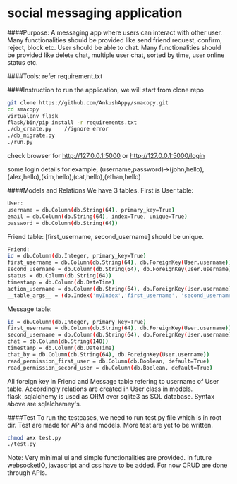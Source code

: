 # social messaging application
####Purpose: 
A messaging app where users can interact with other user. Many functionalities should be provided like send friend request, confirm, reject, block etc. User should be able to chat. Many functionalities should be provided like delete chat, multiple user chat, sorted by time, user online status etc. 

####Tools: 
refer requirement.txt


####Instruction to run the application, we will start from clone repo
```sh
git clone https://github.com/AnkushAppy/smacopy.git
cd smacopy
virtualenv flask
flask/bin/pip install -r requirements.txt
./db_create.py    //ignore error
./db_migrate.py
./run.py
```

check browser for http://127.0.0.1:5000 or http://127.0.0.1:5000/login

some login details for example, (username,password)->(john,hello),(alex,hello),(kim,hello),(cat,hello),(ethan,hello)

####Models and Relations
We have 3 tables. First is User table:
```sh
User:
username = db.Column(db.String(64), primary_key=True)
email = db.Column(db.String(64), index=True, unique=True)
password = db.Column(db.String(64))
```
Friend table: [first_username, second_username] should be unique.
```sh
Friend:
id = db.Column(db.Integer, primary_key=True)
first_username = db.Column(db.String(64), db.ForeignKey(User.username))
second_username = db.Column(db.String(64), db.ForeignKey(User.username))
status = db.Column(db.String(64))
timestamp = db.Column(db.DateTime)
action_username = db.Column(db.String(64), db.ForeignKey(User.username))
__table_args__ = (db.Index('myIndex','first_username', 'second_username',unique=True), {})
```
Message table:
```sh
id = db.Column(db.Integer, primary_key=True)
first_username = db.Column(db.String(64), db.ForeignKey(User.username))
second_username = db.Column(db.String(64), db.ForeignKey(User.username))
chat = db.Column(db.String(140))
timestamp = db.Column(db.DateTime)
chat_by = db.Column(db.String(64), db.ForeignKey(User.username))
read_permission_first_user = db.Column(db.Boolean, default=True)
read_permission_second_user = db.Column(db.Boolean, default=True)
```
All foreign key in Friend and Message table refering to username of User table. Accordingly relations are created in User class in models. flask_sqlalchemy is used as ORM over sqlite3 as SQL database. Syntax above are sqlalchamey's.


####Test
To run the testcases, we need to run test.py file which is in root dir. Test are made for APIs and models. More test are yet to be written.
```sh
chmod a+x test.py
./test.py
```

Note: Very minimal ui and simple functionalities are provided. In future websocketIO, javascript and css have to be added. For now CRUD are done through APIs.
